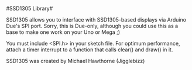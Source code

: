 #SSD1305 Library#

SSD1305 allows you to interface with SSD1305-based displays via Arduino Due's SPI port. Sorry, this is Due-only, although you could use this as a base to make one work on your Uno or Mega ;)

You must include &lt;SPI.h&gt; in your sketch file. For optimum performance, attach a timer interrupt
to a function that calls clear() and draw() in it.

SSD1305 was created by Michael Hawthorne (Jigglebizz)